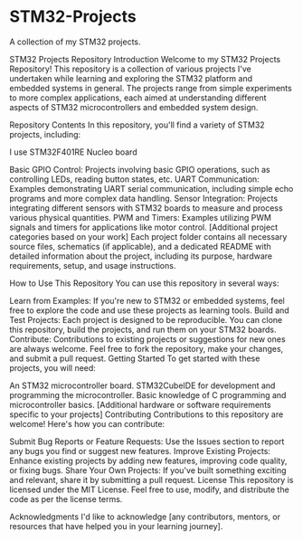 # STM32-Projects
A collection of my STM32 projects.

STM32 Projects Repository
Introduction
Welcome to my STM32 Projects Repository! This repository is a collection of various projects I've undertaken while learning and exploring the STM32 platform and embedded systems in general. The projects range from simple experiments to more complex applications, each aimed at understanding different aspects of STM32 microcontrollers and embedded system design.

Repository Contents
In this repository, you'll find a variety of STM32 projects, including:

I use STM32F401RE Nucleo board

Basic GPIO Control: Projects involving basic GPIO operations, such as controlling LEDs, reading button states, etc.
UART Communication: Examples demonstrating UART serial communication, including simple echo programs and more complex data handling.
Sensor Integration: Projects integrating different sensors with STM32 boards to measure and process various physical quantities.
PWM and Timers: Examples utilizing PWM signals and timers for applications like motor control.
[Additional project categories based on your work]
Each project folder contains all necessary source files, schematics (if applicable), and a dedicated README with detailed information about the project, including its purpose, hardware requirements, setup, and usage instructions.

How to Use This Repository
You can use this repository in several ways:

Learn from Examples: If you're new to STM32 or embedded systems, feel free to explore the code and use these projects as learning tools.
Build and Test Projects: Each project is designed to be reproducible. You can clone this repository, build the projects, and run them on your STM32 boards.
Contribute: Contributions to existing projects or suggestions for new ones are always welcome. Feel free to fork the repository, make your changes, and submit a pull request.
Getting Started
To get started with these projects, you will need:

An STM32 microcontroller board.
STM32CubeIDE for development and programming the microcontroller.
Basic knowledge of C programming and microcontroller basics.
[Additional hardware or software requirements specific to your projects]
Contributing
Contributions to this repository are welcome! Here's how you can contribute:

Submit Bug Reports or Feature Requests: Use the Issues section to report any bugs you find or suggest new features.
Improve Existing Projects: Enhance existing projects by adding new features, improving code quality, or fixing bugs.
Share Your Own Projects: If you've built something exciting and relevant, share it by submitting a pull request.
License
This repository is licensed under the MIT License. Feel free to use, modify, and distribute the code as per the license terms.

Acknowledgments
I'd like to acknowledge [any contributors, mentors, or resources that have helped you in your learning journey].
